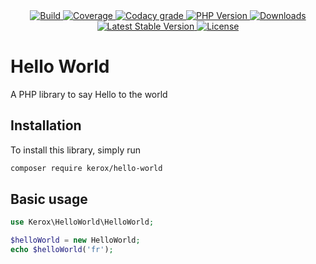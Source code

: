 <div align="center">
    <a href="https://travis-ci.org/ker0x/hello-world" title="Build">
        <img src="https://img.shields.io/travis/ker0x/hello-world.svg?style=for-the-badge" alt="Build">
    </a>
    <a href="https://app.codacy.com/app/monteil-romain/hello-world" title="Coverage">
        <img src="https://img.shields.io/codacy/coverage/d37f24a4d3024d5298f3cc5e277d9ca2.svg?style=for-the-badge" alt="Coverage">
    </a>
    <a href="https://app.codacy.com/app/monteil-romain/hello-world" title="Code Quality">
        <img src="https://img.shields.io/codacy/grade/d37f24a4d3024d5298f3cc5e277d9ca2.svg?style=for-the-badge" alt="Codacy grade">
    </a>
    <a href="https://php.net" title="PHP Version">
        <img src="https://img.shields.io/badge/php-%3E%3D%207.1-8892BF.svg?style=for-the-badge" alt="PHP Version">
    </a>
    <a href="https://packagist.org/packages/kerox/hello-world" title="Downloads">
        <img src="https://img.shields.io/packagist/dt/kerox/hello-world.svg?style=for-the-badge" alt="Downloads">
    </a>
    <a href="https://packagist.org/packages/kerox/hello-world" title="Latest Stable Version">
        <img src="https://img.shields.io/packagist/v/kerox/hello-world.svg?style=for-the-badge" alt="Latest Stable Version">
    </a>
    <a href="https://packagist.org/packages/kerox/hello-world" title="License">
        <img src="https://img.shields.io/packagist/l/kerox/hello-world.svg?style=for-the-badge" alt="License">
    </a>
</div>

# Hello World

A PHP library to say Hello to the world

## Installation

To install this library, simply run

```bash
composer require kerox/hello-world
```

## Basic usage

```php
use Kerox\HelloWorld\HelloWorld;

$helloWorld = new HelloWorld;
echo $helloWorld('fr');
```
